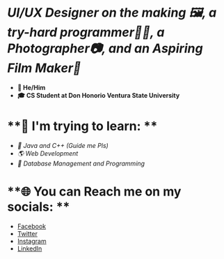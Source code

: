 # ***UI/UX Designer on the making 🖼, a try-hard programmer👩‍💻, a Photographer📷, and an Aspiring Film Maker🎥***


- **🧑 He/Him**
- **🎓 CS Student at Don Honorio Ventura State University**

# **🌿 I'm trying to learn: **

- *💾 Java and C++ (Guide me Pls)*
- *🌎  Web Development*
- *📂 Database Management and Programming*


# **🌐 You can Reach me on my socials: **

- [Facebook](http://fb.com/subalouis)
- [Twitter](http://twitter.com/subalouis)
- [Instagram](http://instagram.com/louissuba)
- [LinkedIn](http://linkedin.com/in/subalouis)
